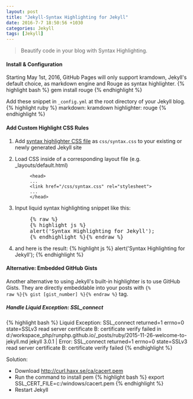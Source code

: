 ```yaml
--- 
layout: post
title: "Jekyll-Syntax Highlighting for Jekyll" 
date: 2016-7-7 18:50:56 +1030 
categories: Jekyll 
tags: [Jekyll] 
---	
```


> Beautify code in your blog with Syntax Highlighting.
<!--summary break-->

#### Install & Configuration
Starting May 1st, 2016, GitHub Pages will only support kramdown, Jekyll's default choice, as markdown engine and Rouge as syntax highlighter. 
{% highlight bash %}
gem install rouge
{% endhighlight %}

Add these snippet in `_config.yml` at the root directory of your Jekyll blog.
{% highlight ruby %}
markdown: kramdown
highlighter: rouge
{% endhighlight %}

#### Add Custom Highlight CSS Rules
<ol>
<li>Add <a href="https://gist.github.com/demisx/025698a7b5e314a7a4b5">syntax highlighter CSS file</a> as
<code>css/syntax.css</code> to your existing or newly generated Jekyll site</li>
<li><p>Load CSS inside of a corresponding layout file (e.g. _layouts/default.html) 
</p><figure class="highlight"><pre><code class="language-html" data-lang="html"><span class="nt">&lt;head&gt;</span>
...
<span class="nt">&lt;link</span> <span class="na">href=</span><span class="s">"/css/syntax.css"</span> <span class="na">rel=</span><span class="s">"stylesheet"</span><span class="nt">&gt;</span>
...
<span class="nt">&lt;/head&gt;</span></code></pre></figure><p></p></li>
<li>
Input liquid syntax highlighting snippet like this:
<figure class="highlight">
<pre>{% raw %}
{% highlight js %}
alert('Syntax Highlighting for Jekyll');
{% endhighlight %}{% endraw %}
</pre></figure>
</li>
<li>and here is the result:
{% highlight js %}
alert('Syntax Highlighting for Jekyll');
{% endhighlight %}</li>
</ol>

#### Alternative: Embedded GitHub Gists

Another alternative to using Jekyll's built-in highlighter is to use GitHub Gists. They are directly
embeddable into your posts with <code>{% raw %}{% gist [gist_number] %}{% endraw %}</code> tag.

##### Handle Liquid Exception: SSL_connect

{% highlight bash %}
Liquid Exception: SSL_connect returned=1 errno=0 state=SSLv3 read server certificate B: certificate verify failed in d:/workspace_php/runphp.github.io/_posts/ruby/2015-11-26-welcome-to-jekyll.md
jekyll 3.0.1 | Error:  SSL_connect returned=1 errno=0 state=SSLv3 read server certificate B: certificate verify failed
{% endhighlight %}

Solution:

* Download http://curl.haxx.se/ca/cacert.pem
* Run the command to install pem
{% highlight bash %}
export SSL_CERT_FILE=c:/windows/cacert.pem
{% endhighlight %}
* Restart Jekyll

